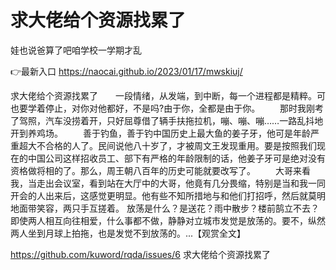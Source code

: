 # 求大佬给个资源找累了
娃也说爸算了吧咱学校一学期才乱

👉最新入口 https://naocai.github.io/2023/01/17/mwskiuj/

求大佬给个资源找累了　　一段情绪，从发端，到中断，每一个进程都是精粹。可也要学着停止，对你对他都好，不是吗?由于你，全都是由于你。
　　那时我刚考了驾照，汽车没捞着开，只好屈尊借了辆手扶拖拉机，嘣、嘣、嘣……一路乱抖地开到养鸡场。
　　善于钓鱼，善于钓中国历史上最大鱼的姜子牙，他可是年龄严重超大不合格的人了。民间说他八十岁了，才被周文王发现重用。要是按照我们现在的中国公司这样招收员工、部下有严格的年龄限制的话，他姜子牙可是绝对没有资格做将相的了。那么，周王朝八百年的历史可能就要改写了。
　　大哥来看我，当走出会议室，看到站在大厅中的大哥，他竟有几分畏缩，特别是当和我一同开会的人出来后，这感觉更明显。他有些不知所措地与和他们打招呼，然后就莫明地面带笑容，两只手互搓着。
放荡是什么？是送花？雨中散步？楼前鹄立不去？即使两人相互向往相爱，什么事都不做，静静对立城市发觉是放荡的。要不，纵然两人坐到月球上拍拖，也是发觉不到放荡的。...【观赏全文】

https://github.com/kuword/rqda/issues/6
求大佬给个资源找累了
